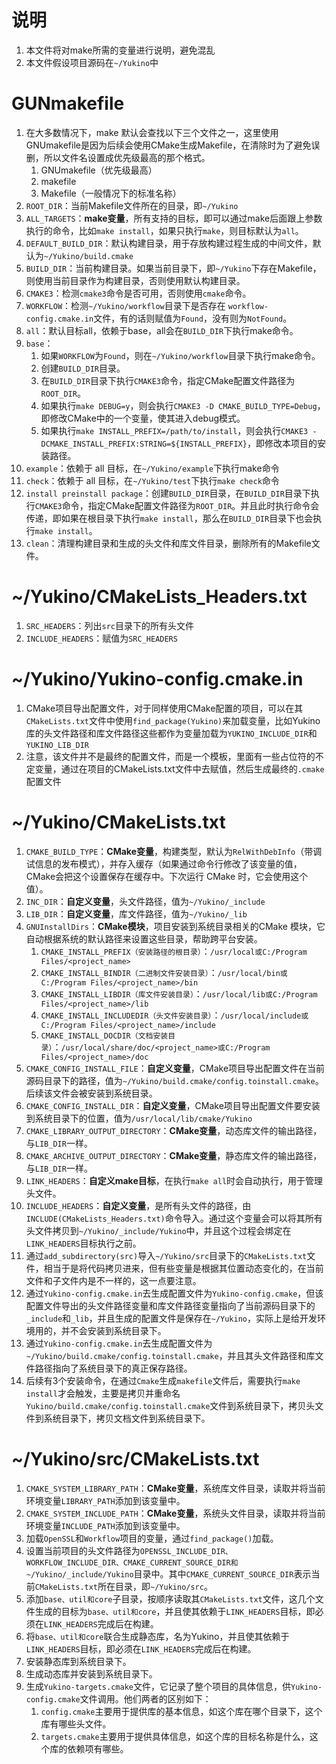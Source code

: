 # 说明

1. 本文件将对make所需的变量进行说明，避免混乱
2. 本文件假设项目源码在`~/Yukino`中

# GUNmakefile

1. 在大多数情况下，make 默认会查找以下三个文件之一，这里使用GNUmakefile是因为后续会使用CMake生成Makefile，在清除时为了避免误删，所以文件名设置成优先级最高的那个格式。
   1. GNUmakefile（优先级最高）
   2. makefile
   3. Makefile（一般情况下的标准名称）
2. `ROOT_DIR`：当前Makefile文件所在的目录，即`~/Yukino`
3. `ALL_TARGETS`：**make变量**，所有支持的目标，即可以通过make后面跟上参数执行的命令，比如`make install`，如果只执行`make`，则目标默认为`all`。
4. `DEFAULT_BUILD_DIR`：默认构建目录，用于存放构建过程生成的中间文件，默认为`~/Yukino/build.cmake`
5. `BUILD_DIR`：当前构建目录。如果当前目录下，即`~/Yukino`下存在Makefile，则使用当前目录作为构建目录，否则使用默认构建目录。
6. `CMAKE3`：检测`cmake3`命令是否可用，否则使用`cmake`命令。
7. `WORKFLOW`：检测`~/Yukino/workflow`目录下是否存在 `workflow-config.cmake.in`文件，有的话则赋值为`Found`，没有则为`NotFound`。
8. `all`：默认目标all，依赖于base，all会在`BUILD_DIR`下执行make命令。
9. `base`：
   1.  如果`WORKFLOW`为`Found`，则在`~/Yukino/workflow`目录下执行make命令。
   2.  创建`BUILD_DIR`目录。
   3.  在`BUILD_DIR`目录下执行`CMAKE3`命令，指定CMake配置文件路径为`ROOT_DIR`。
   4.  如果执行`make DEBUG=y`，则会执行`CMAKE3 -D CMAKE_BUILD_TYPE=Debug`，即修改CMake中的一个变量，使其进入debug模式。
   5.  如果执行`make INSTALL_PREFIX=/path/to/install`，则会执行`CMAKE3 -DCMAKE_INSTALL_PREFIX:STRING=${INSTALL_PREFIX}`，即修改本项目的安装路径。
10. `example`：依赖于 all 目标，在`~/Yukino/example`下执行make命令
11. `check`：依赖于 all 目标，在`~/Yukino/test`下执行`make check`命令
12. `install preinstall package`：创建`BUILD_DIR`目录，在`BUILD_DIR`目录下执行`CMAKE3`命令，指定CMake配置文件路径为`ROOT_DIR`。并且此时执行命令会传递，即如果在根目录下执行`make install`，那么在`BUILD_DIR`目录下也会执行`make install`。
13. `clean`：清理构建目录和生成的头文件和库文件目录，删除所有的Makefile文件。

# ~/Yukino/CMakeLists_Headers.txt
1. `SRC_HEADERS`：列出`src`目录下的所有头文件
2. `INCLUDE_HEADERS`：赋值为`SRC_HEADERS`

# ~/Yukino/Yukino-config.cmake.in
1. CMake项目导出配置文件，对于同样使用CMake配置的项目，可以在其`CMakeLists.txt`文件中使用`find_package(Yukino)`来加载变量，比如Yukino库的头文件路径和库文件路径这些都作为变量加载为`YUKINO_INCLUDE_DIR`和`YUKINO_LIB_DIR`
2. 注意，该文件并不是最终的配置文件，而是一个模板，里面有一些占位符的不定变量，通过在项目的CMakeLists.txt文件中去赋值，然后生成最终的`.cmake`配置文件

# ~/Yukino/CMakeLists.txt
1. `CMAKE_BUILD_TYPE`：**CMake变量**，构建类型，默认为`RelWithDebInfo`（带调试信息的发布模式），并存入缓存（如果通过命令行修改了该变量的值，CMake会把这个设置保存在缓存中。下次运行 CMake 时，它会使用这个值）。
2. `INC_DIR`：**自定义变量**，头文件路径，值为`~/Yukino/_include`
3. `LIB_DIR`：**自定义变量**，库文件路径，值为`~/Yukino/_lib`
4. `GNUInstallDirs`：**CMake模块**，项目安装到系统目录相关的CMake 模块，它自动根据系统的默认路径来设置这些目录，帮助跨平台安装。
   1. `CMAKE_INSTALL_PREFIX（安装路径的根目录）`：`/usr/local或C:/Program Files/<project_name>`
   2. `CMAKE_INSTALL_BINDIR（二进制文件安装目录）`：`/usr/local/bin或C:/Program Files/<project_name>/bin`
   3. `CMAKE_INSTALL_LIBDIR（库文件安装目录）`：`/usr/local/lib或C:/Program Files/<project_name>/lib`
   4. `CMAKE_INSTALL_INCLUDEDIR（头文件安装目录）`：`/usr/local/include或C:/Program Files/<project_name>/include`
   5. `CMAKE_INSTALL_DOCDIR（文档安装目录）`：`/usr/local/share/doc/<project_name>或C:/Program Files/<project_name>/doc`
5. `CMAKE_CONFIG_INSTALL_FILE`：**自定义变量**，CMake项目导出配置文件在当前源码目录下的路径，值为`~/Yukino/build.cmake/config.toinstall.cmake`。后续该文件会被安装到系统目录。
6. `CMAKE_CONFIG_INSTALL_DIR`：**自定义变量**，CMake项目导出配置文件要安装到系统目录下的位置，值为`/usr/local/lib/cmake/Yukino`
7. `CMAKE_LIBRARY_OUTPUT_DIRECTORY`：**CMake变量**，动态库文件的输出路径，与`LIB_DIR`一样。
8. `CMAKE_ARCHIVE_OUTPUT_DIRECTORY`：**CMake变量**，静态库文件的输出路径，与`LIB_DIR`一样。
9. `LINK_HEADERS`：**自定义make目标**，在执行`make all`时会自动执行，用于管理头文件。
10. `INCLUDE_HEADERS`：**自定义变量**，是所有头文件的路径，由`INCLUDE(CMakeLists_Headers.txt)`命令导入。通过这个变量会可以将其所有头文件拷贝到`~/Yukino/_include/Yukino`中，并且这个过程会绑定在`LINK_HEADERS`目标执行之前。
11. 通过`add_subdirectory(src)`导入`~/Yukino/src`目录下的`CMakeLists.txt`文件，相当于是将代码拷贝进来，但有些变量是根据其位置动态变化的，在当前文件和子文件内是不一样的，这一点要注意。
12. 通过`Yukino-config.cmake.in`去生成配置文件为`Yukino-config.cmake`，但该配置文件导出的头文件路径变量和库文件路径变量指向了当前源码目录下的`_include`和`_lib`，并且生成的配置文件是保存在`~/Yukino`，实际上是给开发环境用的，并不会安装到系统目录下。
13. 通过`Yukino-config.cmake.in`去生成配置文件为`~/Yukino/build.cmake/config.toinstall.cmake`，并且其头文件路径和库文件路径指向了系统目录下的真正保存路径。
14. 后续有3个安装命令，在通过`Cmake`生成`makefile`文件后，需要执行`make install`才会触发，主要是拷贝并重命名`Yukino/build.cmake/config.toinstall.cmake`文件到系统目录下，拷贝头文件到系统目录下，拷贝文档文件到系统目录下。

# ~/Yukino/src/CMakeLists.txt

1. `CMAKE_SYSTEM_LIBRARY_PATH`：**CMake变量**，系统库文件目录，读取并将当前环境变量`LIBRARY_PATH`添加到该变量中。
2. `CMAKE_SYSTEM_INCLUDE_PATH`：**CMake变量**，系统头文件目录，读取并将当前环境变量`INCLUDE_PATH`添加到该变量中。
3. 加载`OpenSSL`和`Workflow`项目的变量，通过`find_package()`加载。
4. 设置当前项目的头文件路径为`OPENSSL_INCLUDE_DIR、WORKFLOW_INCLUDE_DIR、CMAKE_CURRENT_SOURCE_DIR和~/Yukino/_include/Yukino`目录中。其中`CMAKE_CURRENT_SOURCE_DIR`表示当前`CMakeLists.txt`所在目录，即`~/Yukino/src`。
5. 添加`base、util和core`子目录，按顺序读取其`CMakeLists.txt`文件，这几个文件生成的目标为`base、util和core`，并且使其依赖于`LINK_HEADERS`目标，即必须在`LINK_HEADERS`完成后在构建。
6. 将`base、util和core`联合生成静态库，名为Yukino，并且使其依赖于`LINK_HEADERS`目标，即必须在`LINK_HEADERS`完成后在构建。
7. 安装静态库到系统目录下。
8. 生成动态库并安装到系统目录下。
9. 生成`Yukino-targets.cmake`文件，它记录了整个项目的具体信息，供`Yukino-config.cmake`文件调用。他们两者的区别如下：
   1.  `config.cmake`主要用于提供库的基本信息，如这个库在哪个目录下，这个库有哪些头文件。
   2.  `targets.cmake`主要用于提供具体信息，如这个库的目标名称是什么，这个库的依赖项有哪些。